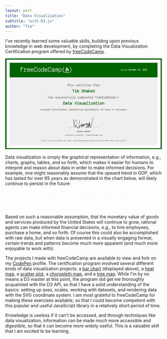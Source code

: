 ```yaml
---
layout: post
title: "Data Visualization"
subtitle: "with D3.js"
author: "Tim"
---
```


I've recently learned some valuable skills, building upon previous knowledge in
web development, by completing the Data Visualization
Certification program offered by [freeCodeCamp](https://learn.freecodecamp.org/).

<a href="https://www.freecodecamp.org/certification/tmshkr/data-visualization" target="_blank">
<img src="../assets/blog/images/fcc-dataviz-cert.png" />
</a>

Data visualization is simply the graphical representation of information, e.g.,
charts, graphs, tables, and so forth, which makes it easier for humans to interpret
and reason about data in order to make informed decisions. For example, one might
reasonably assume that the upward trend in GDP, which has lasted for over 65 years
as demonstrated in the chart below, will likely continue to persist in the future:

<script src="https://cdnjs.cloudflare.com/ajax/libs/d3/5.7.0/d3.min.js"></script>
<style>
#gdp {
  text-align: center;
  font-family: sans-serif;
  color: #fff;
}

#gdp svg {
  transform: translateX(-40px);
}

rect.bar {
  fill: #007f80;
}

#tooltip {
  position: absolute;
  font-family: sans-serif;
  text-align: center;
  padding: 0.5em;
  white-space: nowrap;
  background-color: #00f;
  visibility: hidden;
  opacity: 0;
}

#tooltip text {
  display: block;
}

@media screen and (max-width: 960px) {
  .post {
  overflow-x: hidden;
  }
  #gdp div {
    overflow-x: scroll;
  }
  #gdp svg {
  transform: none;
}
}
</style>
<div id="gdp">
  <h1 id="title">United States GDP</h1>
</div>
<script>
// Acknowledgement:
// @Christian-Paul
// https://codepen.io/freeCodeCamp/pen/GrZVaM

const width = 800;
const height = 500;
var svg = d3.select("#gdp")
            .append("div")
            .append("svg")
            .attr("width", width + 60)
            .attr("height", height + 20);

var tooltip = d3.select("body")
                .append("div")
                .attr("id", "tooltip");

var tooltipGDP = tooltip.append("text")
                        .text("GDP")

var tooltipDate = tooltip.append("text")
                         .text("Date")

function formatDate(date) {
    let quarter;
    let month = date.substring(5,7);
    
    if(month === '01') {
      quarter = 'Q1';
    }
    else if (month === '04'){
      quarter = 'Q2';
    }
    else if(month === '07') {
      quarter = 'Q3';
    }
    else if(month ==='10') {
      quarter = 'Q4';
    }

    return `${date.substring(0, 4)} ${quarter}`;
  }

  function formatGDP(GDP) {
    return `$${GDP}B`
  }


d3.json('https://raw.githubusercontent.com/FreeCodeCamp/ProjectReferenceData/master/GDP-data.json').then(json => {
  
  var years = json.data.map( d => d[0].substring(0, 4));
  var GDP = json.data.map(d => d[1]);
  var gdpMin = d3.min(GDP);
  var gdpMax = d3.max(GDP);
  
  var xScale = d3.scaleLinear()
                 .domain([d3.min(years), d3.max(years)])
                 .range([0, width]);
    
  var yScale = d3.scaleLinear()
                 .domain([gdpMin, gdpMax])
                 .range([height, 0]);
  
  var xAxis = d3.axisBottom(xScale)
                .tickFormat(d3.format("d"));
  
  var dx = width / years.length;
  
  var yAxis = d3.axisLeft(yScale);
  
  var scaleGDP = d3.scaleLinear()
                   .domain([gdpMin, gdpMax])
                   .range([(gdpMin/gdpMax) * height, height]);
  
  var scaledGDP = GDP.map(item => scaleGDP(item));
    
  svg.append("g")
     .attr("transform", `translate(40, ${height + 3})`)
     .attr("id", "x-axis")
     .call(xAxis);
    
  svg.append("g")
     .attr("transform", "translate(40, 3)") // +3 to prevent cutting off top of tick label
     .attr("id", "y-axis")
     .call(yAxis);  
  

  svg.selectAll("rect")
     .data(scaledGDP)
     .enter()
     .append("rect")
     .attr('class', 'bar')
     .attr('data-date', (d, i) => json.data[i][0])
     .attr('data-gdp', (d, i) => json.data[i][1])
     .attr("x", (d, i) => 41 + i * dx)
     .attr("y", d => height + 3 - d)
     .attr("width", dx * .9)
     .attr("height", d => d)
     .on('mouseover', function(){
        let x = `${d3.event.pageX + 15}px`;
        let y = `${d3.event.pageY + 15}px`;
        this.style.fill = "#0ff";
        tooltip.style("left", x)     
               .style("top", y)
               .style("right", "")     
               .style("bottom", "")
               .attr('data-date', this.dataset.date)
               .style("visibility", "visible")
               .transition().duration(0)
               .style("opacity", 1);
    
        let bound = document.getElementById("tooltip").getBoundingClientRect();
        let viewport = {
          width: document.documentElement.clientWidth,
          height: document.documentElement.clientHeight
          }
        if (bound.right > viewport.width) {
          x = `${viewport.width - d3.event.pageX + 15}px`;
          tooltip.style("left", "")     
                 .style("right", x)     
        }
        if (bound.bottom > viewport.height) {
          y = `${viewport.height - d3.event.pageY + 15}px`;
          tooltip.style("top", "")
                 .style("bottom", y)
        }
        
        tooltipGDP.text(formatGDP(this.dataset.gdp));
        tooltipDate.text(formatDate(this.dataset.date));               
      })
     .on("mouseout", function() {
        this.style.fill = null;
        tooltip.transition().duration(100)
               .style("opacity", 0)
               .transition().duration(100)
               .style("visibility", "hidden");
      });

});
</script>


Based on such a reasonable assumption, that the monetary value of goods and services
produced by the United States will continue to grow, rational agents can make informed financial
decisions, e.g., to hire employees, purchase a home, and so forth. Of course this
could also be accomplished with raw data, but when
data is presented in a visually engaging format, certain trends and patterns become
much more apparent (and much more enjoyable to work with).

The projects I made with freeCodeCamp are available to view and fork on my [CodePen](https://codepen.io/tmshkr/) profile.
The certification program involved several different kinds of data visualization
projects: a [bar chart](https://codepen.io/tmshkr/pen/aRmPxz) (displayed above),
a [heat map](https://codepen.io/tmshkr/pen/bmqKNW), a [scatter plot](https://codepen.io/tmshkr/pen/qJrZJZ),
a [choropleth map](https://codepen.io/tmshkr/pen/EdbQBQ), and a [tree map](https://codepen.io/tmshkr/pen/zmWYMp).
While I'm by no means a D3 master at this point, the program did get me thoroughly
acquainted with the D3 API, so that I have a solid understanding of the basics:
setting up axes, scales, working with datasets, and rendering data with the SVG
coordinate system. I am most grateful to freeCodeCamp for making these exercises
available, so that I could become competent with this popular and
useful JavaScript library in a relatively short period of time.

Knowledge is useless if it can't be accessed, and through techniques like data
visualization, information can be made much more accessible and digestible,
so that it can become more widely useful. This is a valuable skill that I am
excited to be learning.